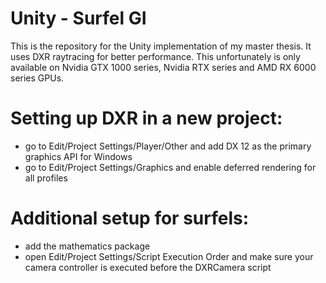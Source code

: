 # Unity - Surfel GI
This is the repository for the Unity implementation of my master thesis.
It uses DXR raytracing for better performance. This unfortunately is only available on Nvidia GTX 1000 series, Nvidia RTX series and AMD RX 6000 series GPUs.

# Setting up DXR in a new project:
- go to Edit/Project Settings/Player/Other and add DX 12 as the primary graphics API for Windows
- go to Edit/Project Settings/Graphics and enable deferred rendering for all profiles

# Additional setup for surfels:
- add the mathematics package
- open Edit/Project Settings/Script Execution Order and make sure your camera controller is executed before the DXRCamera script